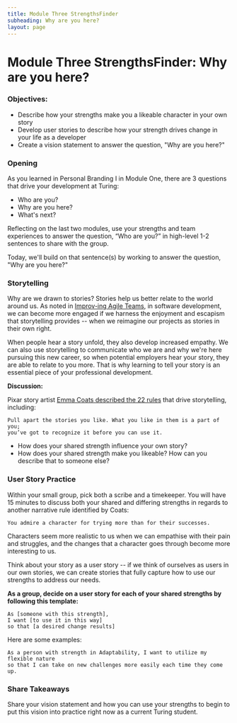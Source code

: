 ```yaml
---
title: Module Three StrengthsFinder
subheading: Why are you here?
layout: page
---
```


# Module Three StrengthsFinder: Why are you here?

### Objectives:

* Describe how your strengths make you a likeable character in your own story
* Develop user stories to describe how your strength drives change in your life as a developer
* Create a vision statement to answer the question, "Why are you here?"

### Opening
As you learned in Personal Branding I in Module One, there are 3 questions that drive your development at Turing:

* Who are you?
* Why are you here?
* What's next?

Reflecting on the last two modules, use your strengths and team experiences to answer the question, “Who are you?” in high-level 1-2 sentences to share with the group.

Today, we'll build on that sentence(s) by working to answer the question, "Why are you here?"

### Storytelling
Why are we drawn to stories? Stories help us better relate to the world around us. As noted in [Improv-ing Agile Teams](https://www.amazon.com/Improv-ing-Agile-Teams-Constraints-Creativity/dp/0993301304), in software development, we can become more engaged if we harness the enjoyment and escapism that storytelling provides -- when we reimagine our projects as stories in their own right. 

When people hear a story unfold, they also develop increased empathy. We can also use storytelling to communicate who we are and why we're here pursuing this new career, so when potential employers hear your story, they are able to relate to you more. That is why learning to tell your story is an essential piece of your professional development.  

**Discussion:**

Pixar story artist [Emma Coats described the 22 rules](http://storyshots.tumblr.com/post/25032057278/22-storybasics-ive-picked-up-in-my-time-at-pixar) that drive storytelling, including:

	Pull apart the stories you like. What you like in them is a part of you; 
	you’ve got to recognize it before you can use it.

* How does your shared strength influence your own story?
* How does your shared strength make you likeable? How can you describe that to someone else?

### User Story Practice

Within your small group, pick both a scribe and a timekeeper. You will have 15 minutes to discuss both your shared and differing strengths in regards to another narrative rule identified by Coats:

	You admire a character for trying more than for their successes.  

Characters seem more realistic to us when we can empathise with their pain and struggles, and the changes that a character goes through become more interesting to us.

Think about your story as a user story -- if we think of ourselves as users in our own stories, we can create stories that fully capture how to use our strengths to address our needs. 

**As a group, decide on a user story for each of your shared strengths by following this template:**

	As [someone with this strength], 
	I want [to use it in this way] 
	so that [a desired change results]

Here are some examples:

	As a person with strength in Adaptability, I want to utilize my flexible nature
	so that I can take on new challenges more easily each time they come up.

### Share Takeaways

Share your vision statement and how you can use your strengths to begin to put this vision into practice right now as a current Turing student. 


